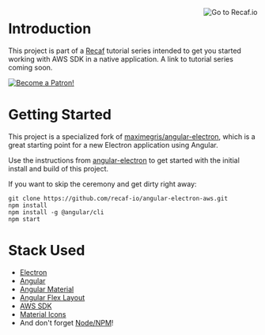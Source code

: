 <a href="https://recaf.io"><img align="right" alt="Go to Recaf.io" src="https://recaf.io/wp-content/uploads/2019/02/favicon2-1-e1551289983584.png"></a>

# Introduction

This project is part of a [Recaf](https://recaf.io) tutorial series intended to get you started working with AWS SDK in a native application. A link to tutorial series coming soon.

<a href="https://www.patreon.com/join/recaf?"><img alt="Become a Patron!" src="https://c5.patreon.com/external/logo/become_a_patron_button.png"></a>

# Getting Started

This project is a specialized fork of [maximegris/angular-electron](https://github.com/maximegris/angular-electron), which is a great starting point for 
a new Electron application using Angular.

Use the instructions from [angular-electron](https://github.com/maximegris/angular-electron) to get started with the initial install and build of this project. 

If you want to skip the ceremony and get dirty right away:
```
git clone https://github.com/recaf-io/angular-electron-aws.git
npm install
npm install -g @angular/cli
npm start
```

# Stack Used
- [Electron](https://electronjs.org/)
- [Angular](https://angular.io/)
- [Angular Material](https://material.angular.io/)
- [Angular Flex Layout](https://github.com/angular/flex-layout)
- [AWS SDK](https://aws.amazon.com/sdk-for-node-js/)
- [Material Icons](https://material.io/tools/icons/?style=baseline)
- And don't forget [Node/NPM](https://nodejs.org)!



